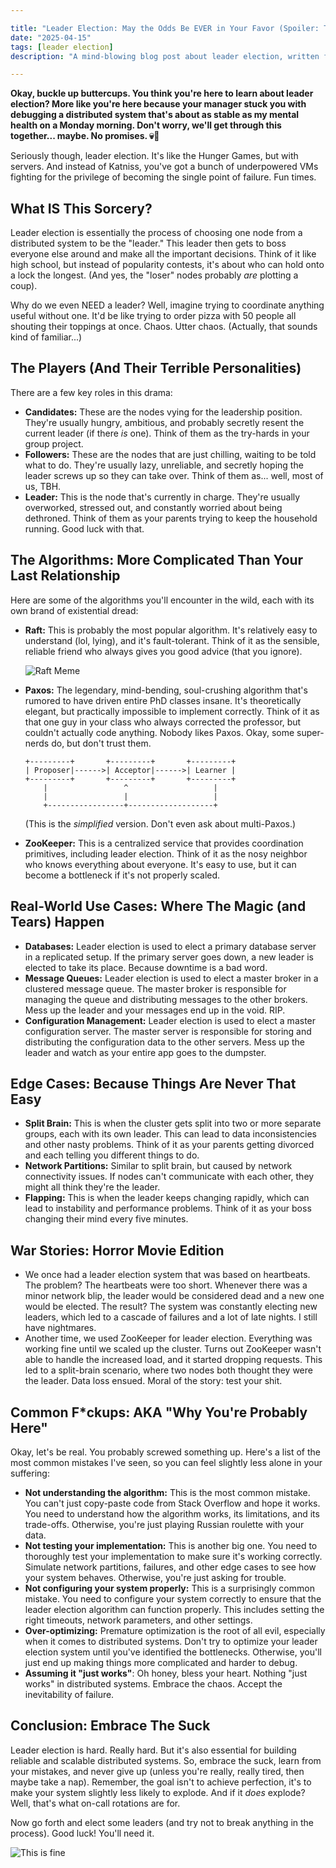 ```yaml
---

title: "Leader Election: May the Odds Be EVER in Your Favor (Spoiler: They're Probably Not)"
date: "2025-04-15"
tags: [leader election]
description: "A mind-blowing blog post about leader election, written for chaotic Gen Z engineers. Because let's be real, who actually wants to read this?"

---
```


**Okay, buckle up buttercups. You think you're here to learn about leader election? More like you're here because your manager stuck you with debugging a distributed system that's about as stable as my mental health on a Monday morning. Don't worry, we'll get through this together... maybe. No promises. 💀🙏**

Seriously though, leader election. It's like the Hunger Games, but with servers. And instead of Katniss, you've got a bunch of underpowered VMs fighting for the privilege of becoming the single point of failure. Fun times.

## What IS This Sorcery?

Leader election is essentially the process of choosing one node from a distributed system to be the "leader." This leader then gets to boss everyone else around and make all the important decisions. Think of it like high school, but instead of popularity contests, it's about who can hold onto a lock the longest. (And yes, the "loser" nodes probably *are* plotting a coup).

Why do we even NEED a leader? Well, imagine trying to coordinate anything useful without one. It'd be like trying to order pizza with 50 people all shouting their toppings at once. Chaos. Utter chaos. (Actually, that sounds kind of familiar...)

## The Players (And Their Terrible Personalities)

There are a few key roles in this drama:

*   **Candidates:** These are the nodes vying for the leadership position. They're usually hungry, ambitious, and probably secretly resent the current leader (if there *is* one). Think of them as the try-hards in your group project.
*   **Followers:** These are the nodes that are just chilling, waiting to be told what to do. They're usually lazy, unreliable, and secretly hoping the leader screws up so they can take over. Think of them as... well, most of us, TBH.
*   **Leader:** This is the node that's currently in charge. They're usually overworked, stressed out, and constantly worried about being dethroned. Think of them as your parents trying to keep the household running. Good luck with that.

## The Algorithms: More Complicated Than Your Last Relationship

Here are some of the algorithms you'll encounter in the wild, each with its own brand of existential dread:

*   **Raft:** This is probably the most popular algorithm. It's relatively easy to understand (lol, lying), and it's fault-tolerant. Think of it as the sensible, reliable friend who always gives you good advice (that you ignore).

    ![Raft Meme](https://i.imgflip.com/3v9420.jpg)

*   **Paxos:** The legendary, mind-bending, soul-crushing algorithm that's rumored to have driven entire PhD classes insane. It's theoretically elegant, but practically impossible to implement correctly. Think of it as that one guy in your class who always corrected the professor, but couldn't actually code anything. Nobody likes Paxos. Okay, some super-nerds do, but don't trust them.

    ```ascii
    +---------+       +---------+       +---------+
    | Proposer|------>| Acceptor|------>| Learner |
    +---------+       +---------+       +---------+
        |                 ^                   |
        |                 |                   |
        +-----------------+-------------------+
    ```

    (This is the *simplified* version. Don't even ask about multi-Paxos.)

*   **ZooKeeper:** This is a centralized service that provides coordination primitives, including leader election. Think of it as the nosy neighbor who knows everything about everyone. It's easy to use, but it can become a bottleneck if it's not properly scaled.

## Real-World Use Cases: Where The Magic (and Tears) Happen

*   **Databases:** Leader election is used to elect a primary database server in a replicated setup. If the primary server goes down, a new leader is elected to take its place. Because downtime is a bad word.
*   **Message Queues:** Leader election is used to elect a master broker in a clustered message queue. The master broker is responsible for managing the queue and distributing messages to the other brokers. Mess up the leader and your messages end up in the void. RIP.
*   **Configuration Management:** Leader election is used to elect a master configuration server. The master server is responsible for storing and distributing the configuration data to the other servers. Mess up the leader and watch as your entire app goes to the dumpster.

## Edge Cases: Because Things Are Never That Easy

*   **Split Brain:** This is when the cluster gets split into two or more separate groups, each with its own leader. This can lead to data inconsistencies and other nasty problems. Think of it as your parents getting divorced and each telling you different things to do.
*   **Network Partitions:** Similar to split brain, but caused by network connectivity issues. If nodes can't communicate with each other, they might all think they're the leader.
*   **Flapping:** This is when the leader keeps changing rapidly, which can lead to instability and performance problems. Think of it as your boss changing their mind every five minutes.

## War Stories: Horror Movie Edition

*   We once had a leader election system that was based on heartbeats. The problem? The heartbeats were too short. Whenever there was a minor network blip, the leader would be considered dead and a new one would be elected. The result? The system was constantly electing new leaders, which led to a cascade of failures and a lot of late nights. I still have nightmares.
*   Another time, we used ZooKeeper for leader election. Everything was working fine until we scaled up the cluster. Turns out ZooKeeper wasn't able to handle the increased load, and it started dropping requests. This led to a split-brain scenario, where two nodes both thought they were the leader. Data loss ensued. Moral of the story: test your shit.

## Common F\*ckups: AKA "Why You're Probably Here"

Okay, let's be real. You probably screwed something up. Here's a list of the most common mistakes I've seen, so you can feel slightly less alone in your suffering:

*   **Not understanding the algorithm:** This is the most common mistake. You can't just copy-paste code from Stack Overflow and hope it works. You need to understand how the algorithm works, its limitations, and its trade-offs. Otherwise, you're just playing Russian roulette with your data.
*   **Not testing your implementation:** This is another big one. You need to thoroughly test your implementation to make sure it's working correctly. Simulate network partitions, failures, and other edge cases to see how your system behaves. Otherwise, you're just asking for trouble.
*   **Not configuring your system properly:** This is a surprisingly common mistake. You need to configure your system correctly to ensure that the leader election algorithm can function properly. This includes setting the right timeouts, network parameters, and other settings.
*   **Over-optimizing:** Premature optimization is the root of all evil, especially when it comes to distributed systems. Don't try to optimize your leader election system until you've identified the bottlenecks. Otherwise, you'll just end up making things more complicated and harder to debug.
*   **Assuming it "just works"**: Oh honey, bless your heart. Nothing "just works" in distributed systems. Embrace the chaos. Accept the inevitability of failure.

## Conclusion: Embrace The Suck

Leader election is hard. Really hard. But it's also essential for building reliable and scalable distributed systems. So, embrace the suck, learn from your mistakes, and never give up (unless you're really, really tired, then maybe take a nap). Remember, the goal isn't to achieve perfection, it's to make your system slightly less likely to explode. And if it *does* explode? Well, that's what on-call rotations are for.

Now go forth and elect some leaders (and try not to break anything in the process). Good luck! You'll need it.

![This is fine](https://i.kym-cdn.com/photos/images/newsfeed/002/372/235/905.jpg)
